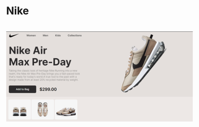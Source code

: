 <h1>Nike<h1>
  
 <img src="https://github.com/AugustoSAP/Nike-projeto/blob/main/assets/Nike%20air%201.png"> 

